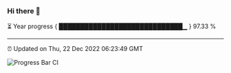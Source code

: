### Hi there 👋

⏳ Year progress { █████████████████████████████▁ } 97.33 %

---

⏰ Updated on Thu, 22 Dec 2022 06:23:49 GMT

![Progress Bar CI](https://github.com/ZhaoGui/ZhaoGui/workflows/Progress%20Bar%20CI/badge.svg)
